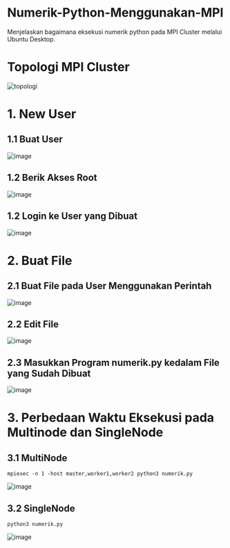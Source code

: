 # Numerik-Python-Menggunakan-MPI
Menjelaskan bagaimana eksekusi numerik python pada MPI Cluster melalui Ubuntu Desktop.

# Topologi MPI Cluster
![topologi](https://github.com/ZahraMaharaniP/Numerik-Python-Menggunakan-MPI/assets/149281915/65d57d2b-a68b-4418-9769-2f960c071e97)

# 1. New User
## 1.1 Buat User
![image](https://github.com/ZahraMaharaniP/Numerik-Python-Menggunakan-MPI/assets/149281915/9f05683e-3901-4a60-a1ea-8feb955cac66)

## 1.2 Berik Akses Root
![image](https://github.com/ZahraMaharaniP/Numerik-Python-Menggunakan-MPI/assets/149281915/c3df99b5-a844-4967-9ad5-4f014fc847d3)

## 1.2 Login ke User yang Dibuat
![image](https://github.com/ZahraMaharaniP/Numerik-Python-Menggunakan-MPI/assets/149281915/b32d2dd8-9864-4200-9011-4c85a3433c09)

# 2. Buat File 
## 2.1 Buat File pada User Menggunakan Perintah
![image](https://github.com/ZahraMaharaniP/Numerik-Python-Menggunakan-MPI/assets/149281915/bffc3427-755d-42df-bd6e-0ca2982aee2b)

## 2.2 Edit File
![image](https://github.com/ZahraMaharaniP/Numerik-Python-Menggunakan-MPI/assets/149281915/a339cdc1-77fd-4ea2-882c-986fc7cf6727)

## 2.3 Masukkan Program numerik.py kedalam File yang Sudah Dibuat
![image](https://github.com/ZahraMaharaniP/Numerik-Python-Menggunakan-MPI/assets/149281915/9b95742f-32db-4fc2-9cd1-20f33f44bf37)

# 3. Perbedaan Waktu Eksekusi pada Multinode dan SingleNode
## 3.1 MultiNode
`mpiexec -n 1 -host master,worker1,worker2 python3 numerik.py`

![image](https://github.com/ZahraMaharaniP/Numerik-Python-Menggunakan-MPI/assets/149281915/b44fc586-04e2-4bb7-ae75-f2c5400e9754)

## 3.2 SingleNode
`python3 numerik.py`

![image](https://github.com/ZahraMaharaniP/Numerik-Python-Menggunakan-MPI/assets/149281915/7d44bae3-4bb3-4a2e-9f3e-9a0cb080a261)
